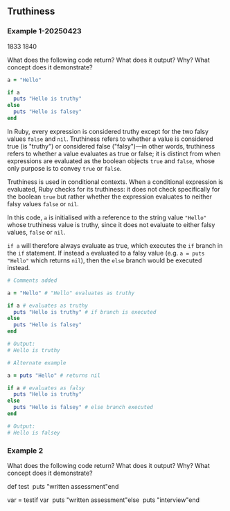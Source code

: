 ## Truthiness

### Example 1-20250423

1833
1840

What does the following code return? What does it output? Why? What concept does it demonstrate?

```ruby
a = "Hello"

if a
  puts "Hello is truthy"
else
  puts "Hello is falsey"
end
```

In Ruby, every expression is considered truthy except for the two falsy values `false` and `nil`. Truthiness refers to whether a value is considered true (is "truthy") or considered false ("falsy")—in other words, truthiness refers to whether a value evaluates as true or false; it is distinct from when expressions are evaluated as the boolean objects `true` and `false`, whose only purpose is to convey `true` or `false`.

Truthiness is used in conditional contexts. When a conditional expression is evaluated, Ruby checks for its truthiness: it does not check specifically for the boolean `true` but rather whether the expression evaluates to neither falsy values `false` or `nil`.

In this code, `a` is initialised with a reference to the string value `"Hello"` whose truthiness value is truthy, since it does not evaluate to either falsy values, `false` or `nil`.

`if a` will therefore always evaluate as true, which executes the `if` branch in the `if` statement. If instead `a` evaluated to a falsy value (e.g. `a = puts "Hello"` which returns `nil`), then the `else` branch would be executed instead.

```ruby
# Comments added

a = "Hello" # "Hello" evaluates as truthy

if a # evaluates as truthy
  puts "Hello is truthy" # if branch is executed
else
  puts "Hello is falsey"
end

# Output:
# Hello is truthy

# Alternate example

a = puts "Hello" # returns nil

if a # evaluates as falsy
  puts "Hello is truthy"
else
  puts "Hello is falsey" # else branch executed
end

# Output:
# Hello is falsey
```

### Example 2

What does the following code return? What does it output? Why? What concept does it demonstrate?

def test  puts "written assessment"end

var = testif var  puts "written assessment"else  puts "interview"end